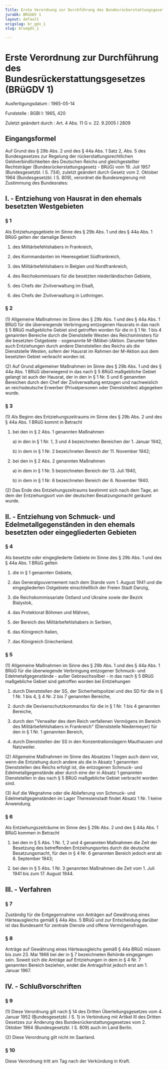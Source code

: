 ```yaml
---
Title: Erste Verordnung zur Durchführung des Bundesrückerstattungsgesetzes
jurabk: BRüGDV 1
layout: default
origslug: br_gdv_1
slug: bruegdv_1

---
```


# Erste Verordnung zur Durchführung des Bundesrückerstattungsgesetzes (BRüGDV 1)

Ausfertigungsdatum
:   1965-05-14

Fundstelle
:   BGBl I: 1965, 420

Zuletzt geändert durch
:   Art. 4 Abs. 11 G v. 22. 9.2005 I 2809


## Eingangsformel

Auf Grund des § 29b Abs. 2 und des § 44a Abs. 1 Satz 2, Abs. 5 des Bundesgesetzes zur Regelung der rückerstattungsrechtlichen Geldverbindlichkeiten des Deutschen Reichs und gleichgestellter Rechtsträger (Bundesrückerstattungsgesetz - BRüG) vom 19. Juli 1957 (Bundesgesetzbl. I S. 734), zuletzt geändert durch Gesetz vom 2. Oktober 1964 (Bundesgesetzbl. I S. 809), verordnet die Bundesregierung mit Zustimmung des Bundesrates:


## I. - Entziehung von Hausrat in den ehemals besetzten Westgebieten



### § 1

Als Entziehungsgebiete im Sinne des § 29b Abs. 1 und des § 44a Abs. 1 BRüG gelten der damalige Bereich

1.  des Militärbefehlshabers in Frankreich,


2.  des Kommandanten im Heeresgebiet Südfrankreich,


3.  des Militärbefehlshabers in Belgien und Nordfrankreich,


4.  des Reichskommissars für die besetzten niederländischen Gebiete,


5.  des Chefs der Zivilverwaltung im Elsaß,


6.  des Chefs der Zivilverwaltung in Lothringen.





### § 2

(1) Allgemeine Maßnahmen im Sinne des § 29b Abs. 1 und des § 44a Abs. 1 BRüG für die überwiegende Verbringung entzogenen Hausrats in das nach § 5 BRüG maßgebliche Gebiet sind getroffen worden für die in § 1 Nr. 1 bis 4 genannten Bereiche durch die Dienststelle Westen des Reichsministers für die besetzten Ostgebiete - sogenannte M-(Möbel-)Aktion. Darunter fallen auch Entziehungen durch andere Dienststellen des Reichs als die Dienststelle Westen, sofern der Hausrat im Rahmen der M-Aktion aus dem besetzten Gebiet verbracht worden ist.

(2) Auf Grund allgemeiner Maßnahmen im Sinne des § 29b Abs. 1 und des § 44a Abs. 1 BRüG überwiegend in das nach § 5 BRüG maßgebliche Gebiet gelangt ist auch der Hausrat, der in den in § 1 Nr. 5 und 6 genannten Bereichen durch den Chef der Zivilverwaltung entzogen und nachweislich an reichsdeutsche Erwerber (Privatpersonen oder Dienststellen) abgegeben wurde.


### § 3

(1) Als Beginn des Entziehungszeitraums im Sinne des § 29b Abs. 2 und des § 44a Abs. 1 BRüG kommt in Betracht

1.  bei den in § 2 Abs. 1 genannten Maßnahmen

    a)  in den in § 1 Nr. 1, 3 und 4 bezeichneten Bereichen der 1. Januar 1942,


    b)  in dem in § 1 Nr. 2 bezeichneten Bereich der 11. November 1942;





2.  bei den in § 2 Abs. 2 genannten Maßnahmen

    a)  in dem in § 1 Nr. 5 bezeichneten Bereich der 13. Juli 1940,


    b)  in dem in § 1 Nr. 6 bezeichneten Bereich der 6. November 1940.







(2) Das Ende des Entziehungszeitraums bestimmt sich nach dem Tage, an dem der Entziehungsort von der deutschen Besatzungsmacht geräumt wurde.


## II. - Entziehung von Schmuck- und Edelmetallgegenständen in den ehemals besetzten oder eingegliederten Gebieten



### § 4

Als besetzte oder eingegliederte Gebiete im Sinne des § 29b Abs. 1 und des § 44a Abs. 1 BRüG gelten

1.  die in § 1 genannten Gebiete,


2.  das Generalgouvernement nach dem Stande vom 1. August 1941 und die eingegliederten Ostgebiete einschließlich der Freien Stadt Danzig,


3.  die Reichskommissariate Ostland und Ukraine sowie der Bezirk Bialystok,


4.  das Protektorat Böhmen und Mähren,


5.  der Bereich des Militärbefehlshabers in Serbien,


6.  das Königreich Italien,


7.  das Königreich Griechenland.





### § 5

(1) Allgemeine Maßnahmen im Sinne des § 29b Abs. 1 und des § 44a Abs. 1 BRüG für die überwiegende Verbringung entzogener Schmuck- und Edelmetallgegenstände - außer Gebrauchssilber - in das nach § 5 BRüG maßgebliche Gebiet sind getroffen worden bei Entziehungen

1.  durch Dienststellen der SS, der Sicherheitspolizei und des SD für die in § 1 Nr. 1 bis 4, § 4 Nr. 2 bis 7 genannten Bereiche,


2.  durch die Devisenschutzkommandos für die in § 1 Nr. 1 bis 4 genannten Bereiche,


3.  durch den "Verwalter des dem Reich verfallenen Vermögens im Bereich des Militärbefehlshabers in Frankreich" (Dienststelle Niedermeyer) für den in § 1 Nr. 1 genannten Bereich,


4.  durch Dienststellen der SS in den Konzentrationslagern Mauthausen und Natzweiler.




(2) Allgemeine Maßnahmen im Sinne des Absatzes 1 liegen auch dann vor, wenn die Entziehung durch andere als die in Absatz 1 genannten Dienststellen des Reichs erfolgt ist, die entzogenen Schmuck- und Edelmetallgegenstände aber durch eine der in Absatz 1 genannten Dienststellen in das nach § 5 BRüG maßgebliche Gebiet verbracht worden sind.

(3) Auf die Wegnahme oder die Ablieferung von Schmuck- und Edelmetallgegenständen im Lager Theresienstadt findet Absatz 1 Nr. 1 keine Anwendung.


### § 6

Als Entziehungszeiträume im Sinne des § 29b Abs. 2 und des § 44a Abs. 1 BRüG kommen in Betracht

1.  bei den in § 5 Abs. 1 Nr. 1, 2 und 4 genannten Maßnahmen die Zeit der Besetzung des betreffenden Entziehungsortes durch die deutsche Besatzungsmacht, für den in § 4 Nr. 6 genannten Bereich jedoch erst ab 8. September 1943;


2.  bei den in § 5 Abs. 1 Nr. 3 genannten Maßnahmen die Zeit vom 1. Juli 1941 bis zum 17. August 1944.





## III. - Verfahren



### § 7

Zuständig für die Entgegennahme von Anträgen auf Gewährung eines Härteausgleichs gemäß § 44a Abs. 5 BRüG und zur Entscheidung darüber ist das Bundesamt für zentrale Dienste und offene Vermögensfragen.


### § 8

Anträge auf Gewährung eines Härteausgleichs gemäß § 44a BRüG müssen bis zum 23. Mai 1966 bei der in § 7 bezeichneten Behörde eingegangen sein. Soweit sich die Anträge auf Entziehungen in dem in § 4 Nr. 7 genannten Bereich beziehen, endet die Antragsfrist jedoch erst am 1. Januar 1967.


## IV. - Schlußvorschriften



### § 9

(1) Diese Verordnung gilt nach § 14 des Dritten Überleitungsgesetzes vom 4. Januar 1952 (Bundesgesetzbl. I S. 1) in Verbindung mit Artikel III des Dritten Gesetzes zur Änderung des Bundesrückerstattungsgesetzes vom 2. Oktober 1964 (Bundesgesetzbl. I S. 809) auch im Land Berlin.

(2) Diese Verordnung gilt nicht im Saarland.


### § 10

Diese Verordnung tritt am Tag nach der Verkündung in Kraft.

